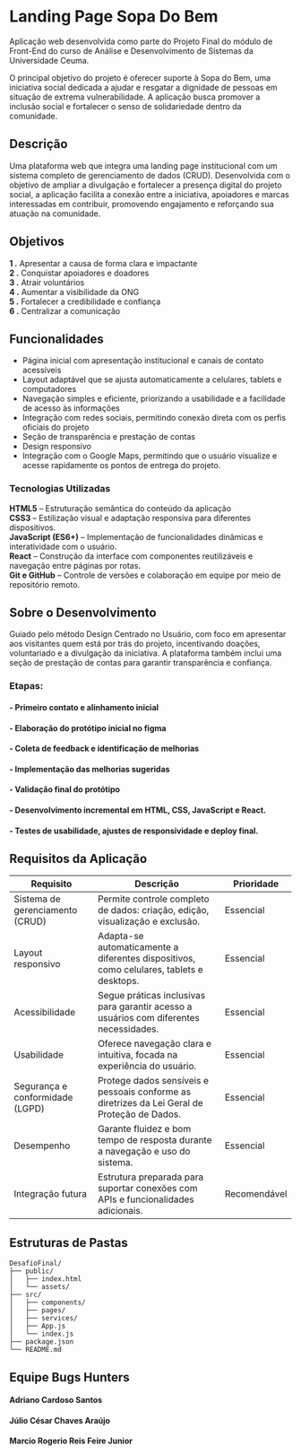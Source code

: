 # Landing Page Sopa Do Bem

Aplicação web desenvolvida como parte do Projeto Final do módulo de Front-End do curso de Análise e Desenvolvimento de Sistemas da Universidade Ceuma.

O principal objetivo do projeto é oferecer suporte à Sopa do Bem, uma iniciativa social dedicada a ajudar e resgatar a dignidade de pessoas em situação de extrema vulnerabilidade. A aplicação busca promover a inclusão social e fortalecer o senso de solidariedade dentro da comunidade.

## Descrição
 Uma plataforma web que integra uma landing page institucional com um sistema completo de gerenciamento de dados (CRUD). Desenvolvida com o objetivo de ampliar a divulgação e fortalecer a presença digital do projeto social, a aplicação facilita a conexão entre a iniciativa, apoiadores e marcas interessadas em contribuir, promovendo engajamento e reforçando sua atuação na comunidade.

## Objetivos
**1 .** Apresentar a causa de forma clara e impactante<br>
**2 .** Conquistar apoiadores e doadores<br>
**3 .** Atrair voluntários<br>
**4 .** Aumentar a visibilidade da ONG<br>
**5 .** Fortalecer a credibilidade e confiança<br>
**6 .** Centralizar a comunicação<br>

## Funcionalidades
- Página inicial com apresentação institucional e canais de contato acessíveis
- Layout adaptável que se ajusta automaticamente a celulares, tablets e computadores
- Navegação simples e eficiente, priorizando a usabilidade e a facilidade de acesso às informações
- Integração com redes sociais, permitindo conexão direta com os perfis oficiais do projeto
- Seção de transparência e prestação de contas
- Design responsivo
- Integração com o Google Maps, permitindo que o usuário visualize e acesse rapidamente os pontos de entrega do projeto.

### Tecnologias Utilizadas
**HTML5** –  Estruturação semântica do conteúdo da aplicação<br>
**CSS3** – Estilização visual e adaptação responsiva para diferentes dispositivos.<br>
**JavaScript (ES6+)** – Implementação de funcionalidades dinâmicas e interatividade com o usuário.<br>
**React** – Construção da interface com componentes reutilizáveis e navegação entre páginas por rotas.<br>
**Git e GitHub** – Controle de versões e colaboração em equipe por meio de repositório remoto.<br>

## Sobre o Desenvolvimento
Guiado pelo método Design Centrado no Usuário, com foco em apresentar aos visitantes quem está por trás do projeto, incentivando doações, voluntariado e a divulgação da iniciativa. A plataforma também inclui uma seção de prestação de contas para garantir transparência e confiança.

### Etapas:

#### - Primeiro contato e alinhamento inicial
#### - Elaboração do protótipo inicial no figma
#### - Coleta de feedback e identificação de melhorias
#### - Implementação das melhorias sugeridas
#### - Validação final do protótipo
#### - Desenvolvimento incremental em HTML, CSS, JavaScript e React.
#### - Testes de usabilidade, ajustes de responsividade e deploy final.

## Requisitos da Aplicação
| Requisito                        | Descrição                                                                                  | Prioridade    |
|----------------------------------|--------------------------------------------------------------------------------------------|---------------|
| Sistema de gerenciamento (CRUD)  | Permite controle completo de dados: criação, edição, visualização e exclusão.              | Essencial     |
| Layout responsivo                | Adapta-se automaticamente a diferentes dispositivos, como celulares, tablets e desktops.   | Essencial     |
| Acessibilidade                   | Segue práticas inclusivas para garantir acesso a usuários com diferentes necessidades.     | Essencial     |
| Usabilidade                      | Oferece navegação clara e intuitiva, focada na experiência do usuário.                     | Essencial     |
| Segurança e conformidade (LGPD) | Protege dados sensíveis e pessoais conforme as diretrizes da Lei Geral de Proteção de Dados.| Essencial     |
| Desempenho                       | Garante fluidez e bom tempo de resposta durante a navegação e uso do sistema.              | Essencial     |
| Integração futura                | Estrutura preparada para suportar conexões com APIs e funcionalidades adicionais.          | Recomendável  |

## Estruturas de Pastas
```plaintext
DesafioFinal/
├── public/
│   ├── index.html
│   └── assets/
├── src/
│   ├── components/
│   ├── pages/
│   ├── services/
│   ├── App.js
│   └── index.js
├── package.json
└── README.md
````
## Equipe Bugs Hunters
#### Adriano Cardoso Santos
#### Júlio César Chaves Araújo
#### Marcio Rogerio Reis Feire Junior
